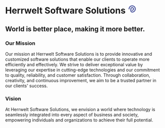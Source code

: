 # Herrwelt Software Solutions <img src="https://raw.githubusercontent.com/jayesh1306/company.github.io/cad93a8a49905b9137e74c2c9cbe28a3ca69595b/img/logo.png" width="30">

## World is better place, making it more better.

### Our Mission 
Our mission at Herrwelt Software Solutions is to provide innovative and customized software solutions that enable our clients to operate more efficiently and effectively. We strive to deliver exceptional value by leveraging our expertise in cutting-edge technologies and our commitment to quality, reliability, and customer satisfaction. Through collaboration, creativity, and continuous improvement, we aim to be a trusted partner in our clients' success.

### Vision
At Herrwelt Software Solutions, we envision a world where technology is seamlessly integrated into every aspect of business and society, empowering individuals and organizations to achieve their full potential.
